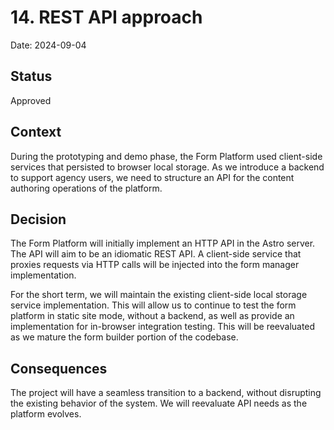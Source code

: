 # 14. REST API approach

Date: 2024-09-04

## Status

Approved

## Context

During the prototyping and demo phase, the Form Platform used client-side services that persisted to browser local storage. As we introduce a backend to support agency users, we need to structure an API for the content authoring operations of the platform.

## Decision

The Form Platform will initially implement an HTTP API in the Astro server. The API will aim to be an idiomatic REST API. A client-side service that proxies requests via HTTP calls will be injected into the form manager implementation.

For the short term, we will maintain the existing client-side local storage service implementation. This will allow us to continue to test the form platform in static site mode, without a backend, as well as provide an implementation for in-browser integration testing. This will be reevaluated as we mature the form builder portion of the codebase.

## Consequences

The project will have a seamless transition to a backend, without disrupting the existing behavior of the system. We will reevaluate API needs as the platform evolves.
